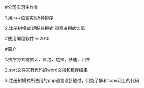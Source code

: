 #公司实习生作业

1.用c++语言实现5种排序

2.注册树模式 适配器模式 观察者模式实现

#使用编程软件
vs2010

#简介

1.排序方式有插入，冒泡，选择，快速，归并

2.sort文件夹有代码的word文档和编译结果

3.注册树模式所使用的php语言没接触过，只能了解和copy网上的代码


